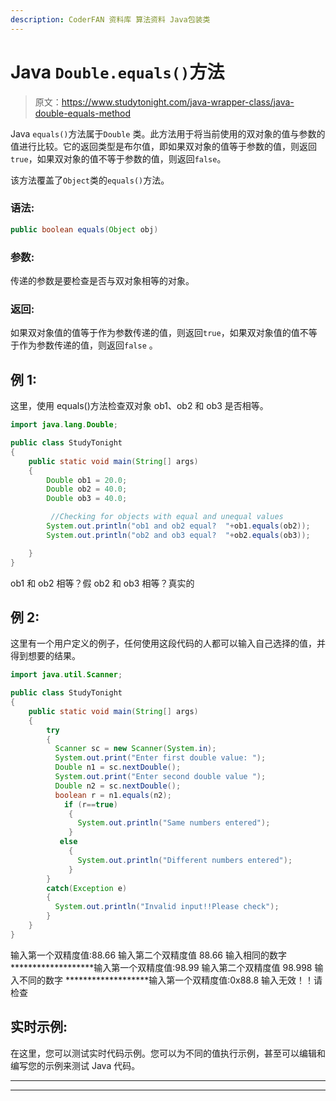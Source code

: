 ```yaml
---
description: CoderFAN 资料库 算法资料 Java包装类
---
```


# Java `Double.equals()`方法

> 原文：<https://www.studytonight.com/java-wrapper-class/java-double-equals-method>

Java `equals()`方法属于`Double` 类。此方法用于将当前使用的双对象的值与参数的值进行比较。它的返回类型是布尔值，即如果双对象的值等于参数的值，则返回`true`，如果双对象的值不等于参数的值，则返回`false`。

该方法覆盖了`Object`类的`equals()`方法。

### 语法:

```java
public boolean equals(Object obj)
```

### 参数:

传递的参数是要检查是否与双对象相等的对象。

### 返回:

如果双对象值的值等于作为参数传递的值，则返回`true`，如果双对象值的值不等于作为参数传递的值，则返回`false` 。

## 例 1:

这里，使用 equals()方法检查双对象 ob1、ob2 和 ob3 是否相等。

```java
import java.lang.Double;

public class StudyTonight 
{  
    public static void main(String[] args) 
    {          
        Double ob1 = 20.0; 
        Double ob2 = 40.0; 
        Double ob3 = 40.0;  

         //Checking for objects with equal and unequal values
        System.out.println("ob1 and ob2 equal?  "+ob1.equals(ob2));  
        System.out.println("ob2 and ob3 equal?  "+ob2.equals(ob3));

    }  
}
```

ob1 和 ob2 相等？假
ob2 和 ob3 相等？真实的

## 例 2:

这里有一个用户定义的例子，任何使用这段代码的人都可以输入自己选择的值，并得到想要的结果。

```java
import java.util.Scanner; 

public class StudyTonight 
{  
    public static void main(String[] args)
    {          
        try
        {
          Scanner sc = new Scanner(System.in);  
          System.out.print("Enter first double value: ");  
          Double n1 = sc.nextDouble();  
          System.out.print("Enter second double value ");  
          Double n2 = sc.nextDouble();  
          boolean r = n1.equals(n2);  
            if (r==true)
             {               
               System.out.println("Same numbers entered");  
             }  
           else
             {  
               System.out.println("Different numbers entered");  
             }
        }
        catch(Exception e)
        {
          System.out.println("Invalid input!!Please check");
        }
    }  
} 
```

输入第一个双精度值:88.66
输入第二个双精度值 88.66
输入相同的数字
*******************输入第一个双精度值:98.99
输入第二个双精度值 98.998
输入不同的数字
*******************输入第一个双精度值:0x88.8
输入无效！！请检查

## 实时示例:

在这里，您可以测试实时代码示例。您可以为不同的值执行示例，甚至可以编辑和编写您的示例来测试 Java 代码。

* * *

* * *